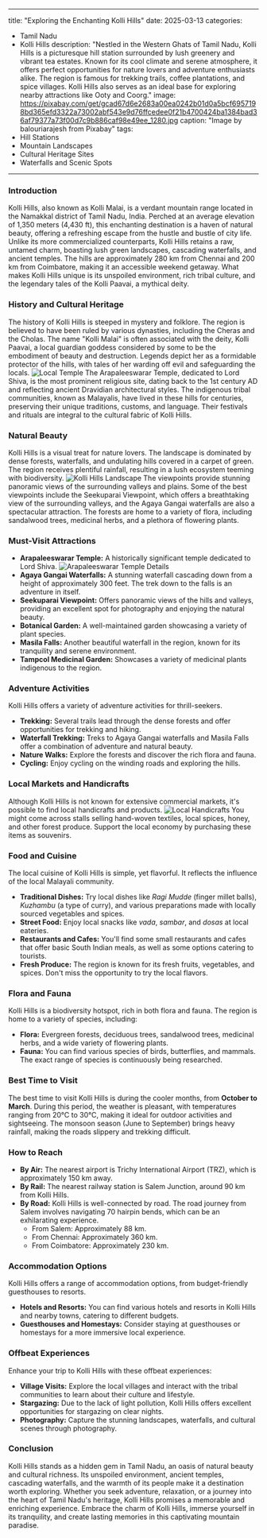 
---
title: "Exploring the Enchanting Kolli Hills"
date: 2025-03-13
categories:
  - Tamil Nadu
  - Kolli Hills
description: "Nestled in the Western Ghats of Tamil Nadu, Kolli Hills is a picturesque hill station surrounded by lush greenery and vibrant tea estates. Known for its cool climate and serene atmosphere, it offers perfect opportunities for nature lovers and adventure enthusiasts alike. The region is famous for trekking trails, coffee plantations, and spice villages. Kolli Hills also serves as an ideal base for exploring nearby attractions like Ooty and Coorg."
image: https://pixabay.com/get/gcad67d6e2683a00ea0242b01d0a5bcf6957198bd365efd3322a73002abf543e9d76ffcedee0f21b4700424ba1384bad36af79377a73f00d7c9b886caf98e49ee_1280.jpg
caption: "Image by balouriarajesh from Pixabay"
tags: 
  - Hill Stations
  - Mountain Landscapes
  - Cultural Heritage Sites
  - Waterfalls and Scenic Spots
---


### **Introduction**

Kolli Hills, also known as Kolli Malai, is a verdant mountain range located in the Namakkal district of Tamil Nadu, India. Perched at an average elevation of 1,350 meters (4,430 ft), this enchanting destination is a haven of natural beauty, offering a refreshing escape from the hustle and bustle of city life. Unlike its more commercialized counterparts, Kolli Hills retains a raw, untamed charm, boasting lush green landscapes, cascading waterfalls, and ancient temples. The hills are approximately 280 km from Chennai and 200 km from Coimbatore, making it an accessible weekend getaway. What makes Kolli Hills unique is its unspoiled environment, rich tribal culture, and the legendary tales of the Kolli Paavai, a mythical deity.

### **History and Cultural Heritage**

The history of Kolli Hills is steeped in mystery and folklore. The region is believed to have been ruled by various dynasties, including the Cheras and the Cholas. The name "Kolli Malai" is often associated with the deity, Kolli Paavai, a local guardian goddess considered by some to be the embodiment of beauty and destruction. Legends depict her as a formidable protector of the hills, with tales of her warding off evil and safeguarding the locals. <img src="[PLACEHOLDER IMAGE: An image of a local temple, perhaps the Arapaleeswarar Temple, depicting traditional architecture.]" alt="Local Temple"> The Arapaleeswarar Temple, dedicated to Lord Shiva, is the most prominent religious site, dating back to the 1st century AD and reflecting ancient Dravidian architectural styles. The indigenous tribal communities, known as Malayalis, have lived in these hills for centuries, preserving their unique traditions, customs, and language. Their festivals and rituals are integral to the cultural fabric of Kolli Hills.

### **Natural Beauty**

Kolli Hills is a visual treat for nature lovers. The landscape is dominated by dense forests, waterfalls, and undulating hills covered in a carpet of green. The region receives plentiful rainfall, resulting in a lush ecosystem teeming with biodiversity. <img src="[PLACEHOLDER IMAGE: A panoramic view of the Kolli Hills landscape, showcasing the green hills and valleys.]" alt="Kolli Hills Landscape"> The viewpoints provide stunning panoramic views of the surrounding valleys and plains. Some of the best viewpoints include the Seekuparai Viewpoint, which offers a breathtaking view of the surrounding valleys, and the Agaya Gangai waterfalls are also a spectacular attraction. The forests are home to a variety of flora, including sandalwood trees, medicinal herbs, and a plethora of flowering plants.

### **Must-Visit Attractions**

*   **Arapaleeswarar Temple:** A historically significant temple dedicated to Lord Shiva. <img src="[PLACEHOLDER IMAGE: Close up of the Arapaleeswarar Temple, focusing on architectural details.]" alt="Arapaleeswarar Temple Details">
*   **Agaya Gangai Waterfalls:** A stunning waterfall cascading down from a height of approximately 300 feet. The trek down to the falls is an adventure in itself.
*   **Seekuparai Viewpoint:** Offers panoramic views of the hills and valleys, providing an excellent spot for photography and enjoying the natural beauty.
*   **Botanical Garden:** A well-maintained garden showcasing a variety of plant species.
*   **Masila Falls:** Another beautiful waterfall in the region, known for its tranquility and serene environment.
*   **Tampcol Medicinal Garden:** Showcases a variety of medicinal plants indigenous to the region.

### **Adventure Activities**

Kolli Hills offers a variety of adventure activities for thrill-seekers.

*   **Trekking:** Several trails lead through the dense forests and offer opportunities for trekking and hiking.
*   **Waterfall Trekking:** Treks to Agaya Gangai waterfalls and Masila Falls offer a combination of adventure and natural beauty.
*   **Nature Walks:** Explore the forests and discover the rich flora and fauna.
*   **Cycling:** Enjoy cycling on the winding roads and exploring the hills.

### **Local Markets and Handicrafts**

Although Kolli Hills is not known for extensive commercial markets, it's possible to find local handicrafts and products. <img src="[PLACEHOLDER IMAGE: An image of local handicrafts or products available in Kolli Hills, possibly at a local market.]" alt="Local Handicrafts"> You might come across stalls selling hand-woven textiles, local spices, honey, and other forest produce. Support the local economy by purchasing these items as souvenirs.

### **Food and Cuisine**

The local cuisine of Kolli Hills is simple, yet flavorful. It reflects the influence of the local Malayali community.

*   **Traditional Dishes:** Try local dishes like *Ragi Mudde* (finger millet balls), *Kuzhambu* (a type of curry), and various preparations made with locally sourced vegetables and spices.
*   **Street Food:** Enjoy local snacks like *vada*, *sambar*, and *dosas* at local eateries.
*   **Restaurants and Cafes:** You'll find some small restaurants and cafes that offer basic South Indian meals, as well as some options catering to tourists.
*   **Fresh Produce:** The region is known for its fresh fruits, vegetables, and spices. Don't miss the opportunity to try the local flavors.

### **Flora and Fauna**

Kolli Hills is a biodiversity hotspot, rich in both flora and fauna. The region is home to a variety of species, including:

*   **Flora:** Evergreen forests, deciduous trees, sandalwood trees, medicinal herbs, and a wide variety of flowering plants.
*   **Fauna:** You can find various species of birds, butterflies, and mammals. The exact range of species is continuously being researched.

### **Best Time to Visit**

The best time to visit Kolli Hills is during the cooler months, from **October to March**. During this period, the weather is pleasant, with temperatures ranging from 20°C to 30°C, making it ideal for outdoor activities and sightseeing. The monsoon season (June to September) brings heavy rainfall, making the roads slippery and trekking difficult.

### **How to Reach**

*   **By Air:** The nearest airport is Trichy International Airport (TRZ), which is approximately 150 km away.
*   **By Rail:** The nearest railway station is Salem Junction, around 90 km from Kolli Hills.
*   **By Road:** Kolli Hills is well-connected by road. The road journey from Salem involves navigating 70 hairpin bends, which can be an exhilarating experience.
    *   From Salem: Approximately 88 km.
    *   From Chennai: Approximately 360 km.
    *   From Coimbatore: Approximately 230 km.

### **Accommodation Options**

Kolli Hills offers a range of accommodation options, from budget-friendly guesthouses to resorts.

*   **Hotels and Resorts:** You can find various hotels and resorts in Kolli Hills and nearby towns, catering to different budgets.
*   **Guesthouses and Homestays:** Consider staying at guesthouses or homestays for a more immersive local experience.

### **Offbeat Experiences**

Enhance your trip to Kolli Hills with these offbeat experiences:

*   **Village Visits:** Explore the local villages and interact with the tribal communities to learn about their culture and lifestyle.
*   **Stargazing:** Due to the lack of light pollution, Kolli Hills offers excellent opportunities for stargazing on clear nights.
*   **Photography:** Capture the stunning landscapes, waterfalls, and cultural scenes through photography.

### **Conclusion**

Kolli Hills stands as a hidden gem in Tamil Nadu, an oasis of natural beauty and cultural richness. Its unspoiled environment, ancient temples, cascading waterfalls, and the warmth of its people make it a destination worth exploring. Whether you seek adventure, relaxation, or a journey into the heart of Tamil Nadu's heritage, Kolli Hills promises a memorable and enriching experience. Embrace the charm of Kolli Hills, immerse yourself in its tranquility, and create lasting memories in this captivating mountain paradise.



